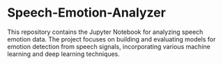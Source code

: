 # Speech-Emotion-Analyzer
This repository contains the Jupyter Notebook for analyzing speech emotion data. The project focuses on building and evaluating models for emotion detection from speech signals, incorporating various machine learning and deep learning techniques.
